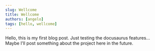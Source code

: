 ```yaml
---
slug: Wellcome
title: Wellcome
authors: [angelo]
tags: [hello, wellcome]
---
```


Hello, this is my first blog post. Just testing the docusaurus features... Maybe I'll post something about the project here in the future.
